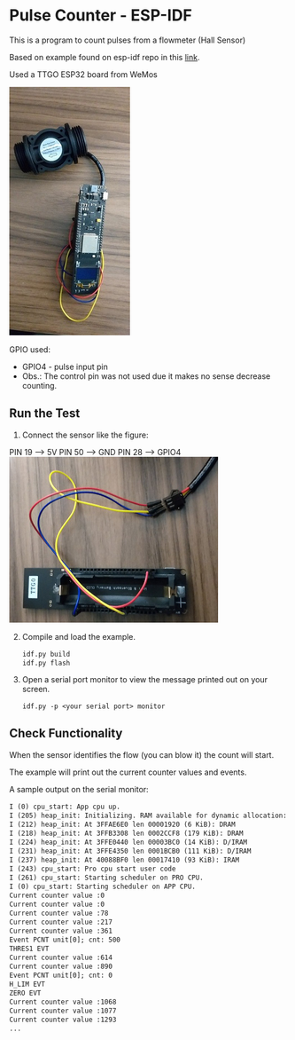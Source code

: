 # Pulse Counter - ESP-IDF

This is a program to count pulses from a flowmeter (Hall Sensor)

Based on example found on esp-idf repo in this [link](https://github.com/espressif/esp-idf/tree/6c49f1924/examples/peripherals/pcnt).

Used a TTGO ESP32 board from WeMos

![](imgs/sensorAndTTGO-medium.jpg)

GPIO used:

  * GPIO4 - pulse input pin
  * Obs.: The control pin was not used due it makes no sense decrease counting.

## Run the Test

1. Connect the sensor like the figure:

  PIN 19 --> 5V
  PIN 50 --> GND
  PIN 28 --> GPIO4 
![](imgs/connection-medium.png)

2. Compile and load the example.

   ```
   idf.py build
   idf.py flash
   ```

3. Open a serial port monitor to view the message printed out on your screen.

   ```
   idf.py -p <your serial port> monitor
   ```


## Check Functionality



When the sensor identifies the flow (you can blow it) the count will start.

The example will print out the current counter values and events. 

A sample output on the serial monitor:

```
I (0) cpu_start: App cpu up.
I (205) heap_init: Initializing. RAM available for dynamic allocation:
I (212) heap_init: At 3FFAE6E0 len 00001920 (6 KiB): DRAM
I (218) heap_init: At 3FFB3308 len 0002CCF8 (179 KiB): DRAM
I (224) heap_init: At 3FFE0440 len 00003BC0 (14 KiB): D/IRAM
I (231) heap_init: At 3FFE4350 len 0001BCB0 (111 KiB): D/IRAM
I (237) heap_init: At 40088BF0 len 00017410 (93 KiB): IRAM
I (243) cpu_start: Pro cpu start user code
I (261) cpu_start: Starting scheduler on PRO CPU.
I (0) cpu_start: Starting scheduler on APP CPU.
Current counter value :0
Current counter value :0
Current counter value :78
Current counter value :217
Current counter value :361
Event PCNT unit[0]; cnt: 500
THRES1 EVT
Current counter value :614
Current counter value :890
Event PCNT unit[0]; cnt: 0
H_LIM EVT
ZERO EVT
Current counter value :1068
Current counter value :1077
Current counter value :1293
...
```



